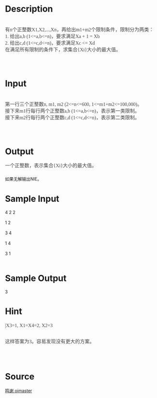 
# Description

<div class="content"><p class="MsoNormal" align="left" style="margin-top: 0cm; margin-right: 0cm; margin-bottom: 0pt; margin-left: 0cm; text-align: left; "></p>
<p class="MsoNormal" align="left" style="margin-top: 0cm; margin-right: 0cm; margin-bottom: 0pt; margin-left: 0cm; text-align: left; "><font color="#444444" face="Tahoma" size="3"><span style="line-height: 22px;"><br/>
</span></font></p>
<p class="MsoNormal" align="left" style="margin-top: 0cm; margin-right: 0cm; margin-bottom: 0pt; margin-left: 0cm; text-align: left; "><font color="#444444" face="Tahoma" size="3"><span style="line-height: 22px;">有n个正整数X1,X2,...,Xn，再给出m1+m2个限制条件，限制分为两类：</span></font></p>
<p class="MsoNormal" align="left" style="margin-top: 0cm; margin-right: 0cm; margin-bottom: 0pt; margin-left: 0cm; text-align: left; "><font color="#444444" face="Tahoma" size="3"><span style="line-height: 22px;">1. 给出a,b (1&lt;=a,b&lt;=n)，要求满足Xa + 1 = Xb</span></font></p>
<p class="MsoNormal" align="left" style="margin-top: 0cm; margin-right: 0cm; margin-bottom: 0pt; margin-left: 0cm; text-align: left; "><font color="#444444" face="Tahoma" size="3"><span style="line-height: 22px;">2. 给出c,d (1&lt;=c,d&lt;=n)，要求满足Xc &lt;= Xd</span></font></p>
<p class="MsoNormal" align="left" style="margin-top: 0cm; margin-right: 0cm; margin-bottom: 0pt; margin-left: 0cm; text-align: left; "><font color="#444444" face="Tahoma" size="3"><span style="line-height: 22px;">在满足所有限制的条件下，求集合{Xi}大小的最大值。</span></font></p>
<p class="MsoNormal" align="left" style="margin-top: 0cm; margin-right: 0cm; margin-bottom: 0pt; margin-left: 0cm; text-align: left; "><font color="#444444" face="Tahoma" size="3"><span style="line-height: 22px;"><br/>
</span></font></p>
<p class="MsoNormal" align="left" style="margin-top: 0cm; margin-right: 0cm; margin-bottom: 0pt; margin-left: 0cm; text-align: left; "><font color="#444444" face="Tahoma" size="3"><span style="line-height: 22px;"><br/>
</span></font></p>
<p></p></div>

# Input

<div class="content"><p class="MsoNormal" align="left" style="margin-top: 0cm; margin-right: 0cm; margin-bottom: 0pt; margin-left: 0cm; text-align: left; "></p>
<p class="MsoNormal" align="left" style="margin-top: 0cm; margin-right: 0cm; margin-bottom: 0pt; margin-left: 0cm; text-align: left; "><font color="#444444" face="Tahoma" size="3"><span style="line-height: 22px; "><br class="Apple-interchange-newline"/>
第一行三个正整数n, m1, m2 (2&lt;=n&lt;=600, 1&lt;=m1+m2&lt;=100,000)。</span></font></p>
<p class="MsoNormal" align="left" style="margin-top: 0cm; margin-right: 0cm; margin-bottom: 0pt; margin-left: 0cm; text-align: left; "><font color="#444444" face="Tahoma" size="3"><span style="line-height: 22px; ">接下来m1行每行两个正整数a,b (1&lt;=a,b&lt;=n)，表示第一类限制。</span></font></p>
<p class="MsoNormal" align="left" style="margin-top: 0cm; margin-right: 0cm; margin-bottom: 0pt; margin-left: 0cm; text-align: left; "><font color="#444444" face="Tahoma" size="3"><span style="line-height: 22px; ">接下来m2行每行两个正整数c,d (1&lt;=c,d&lt;=n)，表示第二类限制。</span></font></p>
<p class="MsoNormal" align="left" style="margin-top: 0cm; margin-right: 0cm; margin-bottom: 0pt; margin-left: 0cm; text-align: left; "><font color="#444444" face="Tahoma" size="3"><span style="line-height: 22px; "><br/>
</span></font></p>
<p class="MsoNormal" align="left" style="margin-top: 0cm; margin-right: 0cm; margin-bottom: 0pt; margin-left: 0cm; text-align: left; "><font color="#444444" face="Tahoma" size="3"><span style="line-height: 22px;"><br/>
</span></font></p>
<p class="MsoNormal" align="left" style="margin: 0cm 0cm 0pt; line-height: 140%; text-align: left; mso-pagination: widow-orphan; mso-margin-top-alt: auto; mso-margin-bottom-alt: auto"><span style="font-size: medium"><span lang="EN-US"><o:p></o:p></span></span><span lang="EN-US"><o:p></o:p></span></p></div>

# Output

<div class="content"><p class="MsoNormal" align="left" style="margin-top: 0cm; margin-right: 0cm; margin-bottom: 0pt; margin-left: 0cm; text-align: left; "><span style="color: rgb(68, 68, 68); font-family: Tahoma; font-size: medium; line-height: 22px; ">一个正整数，表示集合{Xi}大小的最大值。</span></p>
<p class="MsoNormal" align="left" style="margin-top: 0cm; margin-right: 0cm; margin-bottom: 0pt; margin-left: 0cm; text-align: left; "></p>
<p class="MsoNormal" align="left" style="margin-top: 0cm; margin-right: 0cm; margin-bottom: 0pt; margin-left: 0cm; text-align: left; "><font color="#444444" face="Tahoma" size="3"><span style="line-height: 22px; "><br/>
</span></font></p>
<p class="MsoNormal" align="left" style="margin-top: 0cm; margin-right: 0cm; margin-bottom: 0pt; margin-left: 0cm; text-align: left; ">如果无解输出NIE。</p>
<p class="MsoNormal" align="left" style="margin: 0cm 0cm 0pt; line-height: 140%; text-align: left; mso-pagination: widow-orphan; tab-stops: 45.8pt 91.6pt 137.4pt 183.2pt 229.0pt 274.8pt 320.6pt 366.4pt 412.2pt 458.0pt 503.8pt 549.6pt 595.4pt 641.2pt 687.0pt 732.8pt"><span style="font-size: medium"><span lang="EN-US"><o:p></o:p></span></span><span lang="EN-US"><o:p></o:p></span></p></div>

# Sample Input

<div class="content"><span class="sampledata">4 2 2<br/>
<br/>
1 2<br/>
<br/>
3 4<br/>
<br/>
1 4<br/>
<br/>
3 1<br/>
<br/>
</span></div>

# Sample Output

<div class="content"><span class="sampledata">3<br/>
</span></div>

# Hint

<div class="content"><p></p><p><span style="line-height: 22px; color: rgb(68, 68, 68); font-family: Tahoma; font-size: medium; text-align: left; ">|X3=1, X1=X4=2, X2=3</span></p><br/>
<p class="MsoNormal" align="left" style="margin-top: 0cm; margin-right: 0cm; margin-bottom: 0pt; margin-left: 0cm; text-align: left; "><font color="#444444" face="Tahoma" size="3"><span style="line-height: 22px; ">这样答案为3。容易发现没有更大的方案。</span></font></p><br/>
<p></p><br/>
<p></p><p></p></div>

# Source

<div class="content"><p><a href="problemset.php?search=鸣谢 oimaster">鸣谢 oimaster</a></p></div>

